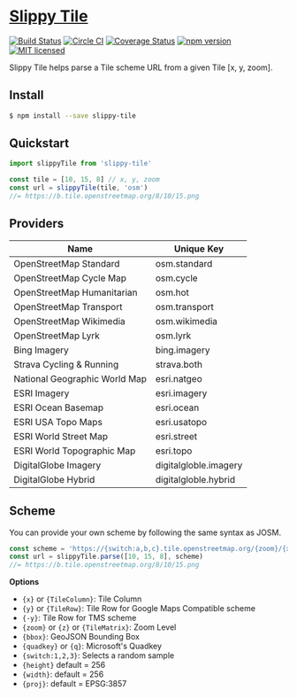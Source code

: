 # [Slippy Tile](https://www.npmjs.com/package/slippy-tile)

[![Build Status](https://travis-ci.org/DenisCarriere/slippy-tile.svg?branch=master)](https://travis-ci.org/DenisCarriere/slippy-tile)
[![Circle CI](https://circleci.com/gh/DenisCarriere/slippy-tile.svg?style=svg)](https://circleci.com/gh/DenisCarriere/slippy-tile)
[![Coverage Status](https://coveralls.io/repos/github/DenisCarriere/slippy-tile/badge.svg?branch=master)](https://coveralls.io/github/DenisCarriere/slippy-tile?branch=master)
[![npm version](https://badge.fury.io/js/slippy-tile.svg)](https://badge.fury.io/js/slippy-tile)
[![MIT licensed](https://img.shields.io/badge/license-MIT-blue.svg)](https://raw.githubusercontent.com/DenisCarriere/slippy-tile/master/LICENSE)

Slippy Tile helps parse a Tile scheme URL from a given Tile [x, y, zoom].

## Install

```bash
$ npm install --save slippy-tile
```

## Quickstart

```javascript
import slippyTile from 'slippy-tile'

const tile = [10, 15, 8] // x, y, zoom
const url = slippyTile(tile, 'osm')
//= https://b.tile.openstreetmap.org/8/10/15.png
```

## Providers

| Name                          | Unique Key          |
|-------------------------------|---------------------|
| OpenStreetMap Standard        | osm.standard
| OpenStreetMap Cycle Map       | osm.cycle
| OpenStreetMap Humanitarian    | osm.hot
| OpenStreetMap Transport       | osm.transport
| OpenStreetMap Wikimedia       | osm.wikimedia
| OpenStreetMap Lyrk            | osm.lyrk
| Bing Imagery                  | bing.imagery
| Strava Cycling & Running      | strava.both
| National Geographic World Map | esri.natgeo
| ESRI Imagery                  | esri.imagery
| ESRI Ocean Basemap            | esri.ocean
| ESRI USA Topo Maps            | esri.usatopo
| ESRI World Street Map         | esri.street
| ESRI World Topographic Map    | esri.topo
| DigitalGlobe Imagery          | digitalgloble.imagery
| DigitalGlobe Hybrid           | digitalgloble.hybrid


## Scheme

You can provide your own scheme by following the same syntax as JOSM.

```javascript
const scheme = 'https://{switch:a,b,c}.tile.openstreetmap.org/{zoom}/{x}/{y}.png'
const url = slippyTile.parse([10, 15, 8], scheme)
//= https://b.tile.openstreetmap.org/8/10/15.png
```

**Options**

- `{x}` or `{TileColumn}`: Tile Column
- `{y}` or `{TileRow}`: Tile Row for Google Maps Compatible scheme
- `{-y}`: Tile Row for TMS scheme
- `{zoom}` or `{z}` or `{TileMatrix}`: Zoom Level
- `{bbox}`: GeoJSON Bounding Box
- `{quadkey}` or `{q}`: Microsoft's Quadkey
- `{switch:1,2,3}`: Selects a random sample
- `{height}` default = 256
- `{width}`: default = 256
- `{proj}`: default = EPSG:3857
